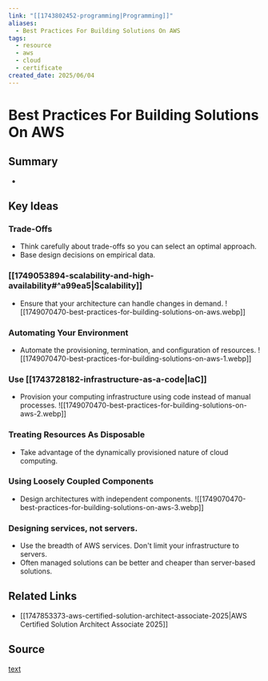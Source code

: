 ```yaml
---
link: "[[1743802452-programming|Programming]]"
aliases:
  - Best Practices For Building Solutions On AWS
tags:
  - resource
  - aws
  - cloud
  - certificate
created_date: 2025/06/04
---
```

# Best Practices For Building Solutions On AWS
## Summary
- 
## Key Ideas
### Trade-Offs
- Think carefully about trade-offs so you can select an optimal approach.
- Base design decisions on empirical data.
### [[1749053894-scalability-and-high-availability#^a99ea5|Scalability]]
- Ensure that your architecture can handle changes in demand.
![[1749070470-best-practices-for-building-solutions-on-aws.webp]]
### Automating Your Environment
- Automate the provisioning, termination, and configuration of resources.
![[1749070470-best-practices-for-building-solutions-on-aws-1.webp]]
### Use [[1743728182-infrastructure-as-a-code|IaC]]
- Provision your computing infrastructure using code instead of manual processes.
![[1749070470-best-practices-for-building-solutions-on-aws-2.webp]]
### Treating Resources As Disposable
- Take advantage of the dynamically provisioned nature of cloud computing.
### Using Loosely Coupled Components
- Design architectures with independent components.
![[1749070470-best-practices-for-building-solutions-on-aws-3.webp]]
### Designing services, not servers.
- Use the breadth of AWS services. Don't limit your infrastructure to servers.
- Often managed solutions can be better and cheaper than server-based solutions.
### 




## Related Links
- [[1747853373-aws-certified-solution-architect-associate-2025|AWS Certified Solution Architect Associate 2025]]
## Source
[text](url) 